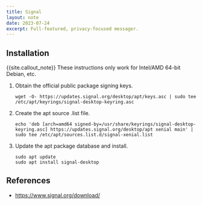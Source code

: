 ```yaml
---
title: Signal
layout: note
date: 2023-07-24
excerpt: Full-featured, privacy-focused messager.
---
```


## Installation

{{site.callout_note}} These instructions only work for Intel/AMD 64-bit Debian, etc.

1. Obtain the official public package signing keys.
    ```shell
    wget -O- https://updates.signal.org/desktop/apt/keys.asc | sudo tee /etc/apt/keyrings/signal-desktop-keyring.asc
    ```

2. Create the apt source .list file.
    ```shell
    echo 'deb [arch=amd64 signed-by=/usr/share/keyrings/signal-desktop-keyring.asc] https://updates.signal.org/desktop/apt xenial main' | sudo tee /etc/apt/sources.list.d/signal-xenial.list
    ```

3. Update the apt package database and install.
    ```shell
    sudo apt update
    sudo apt install signal-desktop
    ```

## References
- https://www.signal.org/download/

